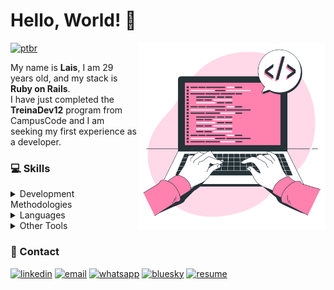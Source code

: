 # Hello, World! 👋
[![ptbr](https://img.shields.io/badge/lang-ptbr-black?style=for-the-badge&logo=br)](https://github.com/LaiLestrange/LaiLestrange/blob/main/README.pt-br.md)
<img src="assets/illustration.png" width=300px max-width=300px min-width=300px alt="lais almeida" align="right">

  My name is **Lais**, I am 29 years old, and my stack is **Ruby on Rails**.<br>
  I have just completed the **TreinaDev12** program from CampusCode and I am seeking my first experience as a developer.

### 💻 Skills

<details>
  <summary> Development Methodologies </summary><br>

  - SCRUM
  - Extreme Programming

  > #### Concepts
  > - Programming Logic
  > - Object-Oriented Programming
  > - Best Practices

  > #### Practices
  > - Test-Driven Development (TDD)
  > - Pair Programming
  > - Code Standardization
  > - Code Reviews
  > - CI/CD

</details>

<details>
  <summary> Languages </summary><br>

  ![Ruby](https://img.shields.io/badge/Ruby-CC342D?style=for-the-badge&logo=ruby&logoColor=white)
  ![JavaScript](https://img.shields.io/badge/JavaScript-323330?style=for-the-badge&logo=javascript&logoColor=F7DF1E)
  ![Java](https://img.shields.io/badge/Java-5382a1?style=for-the-badge&logo=java)
  ![C/C++](https://img.shields.io/badge/C%2B%2B-00599C?style=for-the-badge&logo=c%2B%2B&logoColor=white)
  ![PHP](https://img.shields.io/badge/PHP-777BB4?style=for-the-badge&logo=php&logoColor=white)

  > #### Back-End
  > ![Ruby on Rails](https://img.shields.io/badge/Ruby_on_Rails-CC0000?style=for-the-badge&logo=ruby-on-rails&logoColor=white)
  ![API RESTs](https://img.shields.io/badge/API_REST-dcdcb4?style=for-the-badge&logo=restapi)

  > #### Front-End
  > ![HTML5](https://img.shields.io/badge/HTML5-E34F26?style=for-the-badge&logo=html5&logoColor=white)
  ![CSS](https://img.shields.io/badge/CSS3-1572B6?style=for-the-badge&logo=css3&logoColor=white)
  ![Bootstrap](https://img.shields.io/badge/Bootstrap-563D7C?style=for-the-badge&logo=bootstrap&logoColor=white)
  ![Vue.js](https://img.shields.io/badge/Vue%20js-35495E?style=for-the-badge&logo=vuedotjs&logoColor=4FC08D)

  > #### Databases
  > ![SQL](https://img.shields.io/badge/SQL-ecc694?style=for-the-badge&logo=sql)
  ![SQLite](https://img.shields.io/badge/Sqlite-003B57?style=for-the-badge&logo=sqlite&logoColor=white)
  ![PostgreSQL](https://img.shields.io/badge/PostgreSQL-316192?style=for-the-badge&logo=postgresql&logoColor=white)

  > #### Testing tools
  > ![RSpec](https://img.shields.io/badge/RSPEC-fd405f?style=for-the-badge&logo=rspec)
  ![Capybara](https://img.shields.io/badge/Capybara-68015e?style=for-the-badge&logo=capybara)

</details>


<details>
  <summary> Other Tools</summary><br>

  ![VSCode](https://img.shields.io/badge/VSCode-0078D4?style=for-the-badge&logo=visual%20studio%20code&logoColor=white)
  ![Rubocop](https://img.shields.io/badge/Rubocop-000?style=for-the-badge&logo=rubocop)
  ![Figma](https://img.shields.io/badge/Figma-F24E1E?style=for-the-badge&logo=figma&logoColor=white)
  ![Arduino](https://img.shields.io/badge/Arduino-00979D?style=for-the-badge&logo=Arduino&logoColor=white)
  ![WordPress](https://img.shields.io/badge/Wordpress-21759B?style=for-the-badge&logo=wordpress&logoColor=white)

  > #### Operating Systems
  > ![Windows](https://img.shields.io/badge/Windows-0078D6?style=for-the-badge&logo=windows&logoColor=white)
  ![WSL2](https://img.shields.io/badge/wsl2-e4e4e4?style=for-the-badge&logo=wsl2)
  ![Ubuntu](https://img.shields.io/badge/Ubuntu-E95420?style=for-the-badge&logo=ubuntu&logoColor=white)

  > #### Containers
  >![Docker](https://img.shields.io/badge/Docker-2CA5E0?style=for-the-badge&logo=docker&logoColor=white)

  > #### Version Control
  >![Git](https://img.shields.io/badge/git-ec3b13?style=for-the-badge&logo=git&logoColor=white)
  ![GitHub](https://img.shields.io/badge/GitHub-100000?style=for-the-badge&logo=github&logoColor=white)
  ![GitHub Actions](https://img.shields.io/badge/github_actions-776bd8?style=for-the-badge&logo=github&logoColor=white)

</details>

### 💬 Contact

[![linkedin](https://img.shields.io/badge/LinkedIn-0077B5?style=for-the-badge&logo=linkedin&logoColor=white)](https://www.linkedin.com/in/lais-santos-almeida/)
[![email](https://img.shields.io/badge/Gmail-D14836?style=for-the-badge&logo=gmail&logoColor=white)](mailto:laisdev25@gmail.com)
[![whatsapp](https://img.shields.io/badge/WhatsApp-25D366?style=for-the-badge&logo=WhatsApp&logoColor=white)](https://wa.me/77991100970)
[![bluesky](https://img.shields.io/badge/lvxs-blue?style=for-the-badge&logo=bluesky&logoColor=white)](https://bsky.app/profile/lvxs.bsky.social)
[![resume](https://img.shields.io/badge/resume-FF0080?style=for-the-badge&logo=resume&logoColor=white)](https://github.com/LaiLestrange/LaiLestrange/blob/main/resumes/Lais%20Almeida%20-%20Ruby%20on%20Rails%20dev.pdf)
